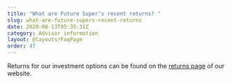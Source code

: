 ```yaml
---
title: "What are Future Super’s recent returns? "
slug: what-are-future-supers-recent-returns
date: 2020-08-13T05:35:31Z
category: Advisor information
layout: @layouts/FaqPage
order: 47
---
```


Returns for our investment options can be found on the [returns page](https://www.futuresuper.com.au/performance-and-returns) of our website.
